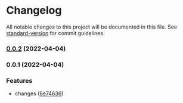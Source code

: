 # Changelog

All notable changes to this project will be documented in this file. See [standard-version](https://github.com/conventional-changelog/standard-version) for commit guidelines.

### [0.0.2](https://github.com/medblocks/covid-app/compare/v0.0.1...v0.0.2) (2022-04-04)

### 0.0.1 (2022-04-04)


### Features

* changes ([6e74636](https://github.com/medblocks/covid-app/commit/6e74636227724af9a3ae45f3469e1ff3fef54c53))
